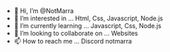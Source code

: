 - 👋 Hi, I’m @NotMarra
- 👀 I’m interested in ...  Html, Css, Javascript, Node.js
- 🌱 I’m currently learning ... Javascript, Css, Node.js
- 💞️ I’m looking to collaborate on ... Websites
- 📫 How to reach me ... Discord notmarra
